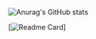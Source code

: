 

![Anurag's GitHub stats](https://github-readme-stats.vercel.app/api?username=JuniorLeme&show_icons=true&theme=codeSTACKr)

[![Readme Card](https://github-readme-stats.vercel.app/api/pin/?username=JuniorLeme&repo=github-readme-stats)]



<!--
**JuniorLeme/JuniorLeme** is a ✨ _special_ ✨ repository because its `README.md` (this file) appears on your GitHub profile.

Here are some ideas to get you started:

- 🔭 I’m currently working on ...
- 🌱 I’m currently learning ...
- 👯 I’m looking to collaborate on ...
- 🤔 I’m looking for help with ...
- 💬 Ask me about ...
- 📫 How to reach me: ...
- 😄 Pronouns: ...
- ⚡ Fun fact: ...
-->
